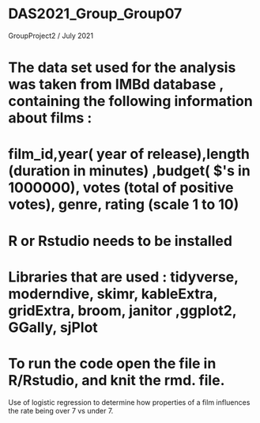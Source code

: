 # DAS2021_Group_Group07
 GroupProject2 / July 2021 
 
# The data set used for the analysis was taken from IMBd database , containing the following information about films : 
# film_id,year( year of release),length (duration in minutes) ,budget( $'s in 1000000), votes (total of positive votes), genre,  rating (scale 1 to 10)

# R or Rstudio needs to be installed 
# Libraries that are used : tidyverse, moderndive, skimr, kableExtra, gridExtra, broom, janitor ,ggplot2, GGally, sjPlot
# To run the code open the file in R/Rstudio, and knit the rmd. file.  
Use of logistic regression to determine how properties of a film influences the rate being over 7 vs under 7.


